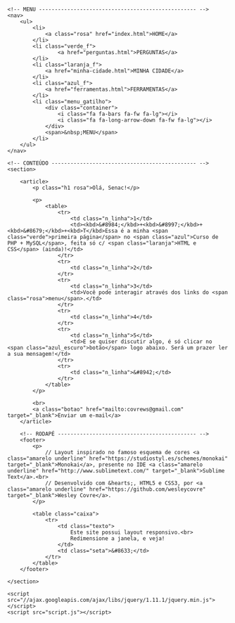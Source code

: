 <!DOCTYPE html>
<html lang="pt-br">
<head>
	<meta charset="UTF-8">
	<meta name="viewport" content="width=device-width, user-scalable=no">
	<title>Olá, Senac!</title>
	<link rel="stylesheet" href="normalize.css">
	<link href="//maxcdn.bootstrapcdn.com/font-awesome/4.2.0/css/font-awesome.min.css" rel="stylesheet">
	<link rel="stylesheet" href="style.css">
</head>
<body>

	<!-- MENU -------------------------------------------------- -->
	<nav>
		<ul>
			<li>
				<a class="rosa" href="index.html">HOME</a>
			</li>
			<li class="verde_f">
        			<a href="perguntas.html">PERGUNTAS</a>
			</li>
			<li class="laranja_f">
				<a href="minha-cidade.html">MINHA CIDADE</a>
			</li>
			<li class="azul_f">
				<a href="ferramentas.html">FERRAMENTAS</a>
			</li>
			<li class="menu_gatilho">
				<div class="container">
					<i class="fa fa-bars fa-fw fa-lg"></i>
					<i class="fa fa-long-arrow-down fa-fw fa-lg"></i>
				</div>
				<span>&nbsp;MENU</span>
			</li>
		</ul>
	</nav>

	<!-- CONTEÚDO ---------------------------------------------- -->
	<section>

		<article>
			<p class="h1 rosa">Olá, Senac!</p>
			
			<p>
				<table>
					<tr>
						<td class="n_linha">1</td>
						<td><kbd>&#8984;</kbd>+<kbd>&#8997;</kbd>+<kbd>&#8679;</kbd>+<kbd>T</kbd>Essa é a minha <span class="verde">primeira página</span> no <span class="azul">Curso de PHP + MySQL</span>, feita só c/ <span class="laranja">HTML e CSS</span> (ainda)!</td>
					</tr>
					<tr>
						<td class="n_linha">2</td>
					</tr>
					<tr>
						<td class="n_linha">3</td>
						<td>Você pode interagir através dos links do <span class="rosa">menu</span>.</td>
					</tr>
					<tr>
						<td class="n_linha">4</td>
					</tr>
					<tr>
						<td class="n_linha">5</td>
						<td>E se quiser discutir algo, é só clicar no <span class="azul_escuro">botão</span> logo abaixo. Será um prazer ler a sua mensagem!</td>
					</tr>
					<tr>
						<td class="n_linha">&#8942;</td>
					</tr>
				</table>
			</p>
			
			<br>
			<a class="botao" href="mailto:covrews@gmail.com" target="_blank">Enviar um e-mail</a>
		</article>

		<!-- RODAPÉ -------------------------------------------- -->
		<footer>
			<p>
				// Layout inspirado no famoso esquema de cores <a class="amarelo underline" href="https://studiostyl.es/schemes/monokai" target="_blank">Monokai</a>, presente no IDE <a class="amarelo underline" href="http://www.sublimetext.com/" target="_blank">Sublime Text</a>.<br>
				// Desenvolvido com &hearts;, HTML5 e CSS3, por <a class="amarelo underline" href="https://github.com/wesleycovre" target="_blank">Wesley Covre</a>.
			</p>
			
			<table class="caixa">
				<tr>
					<td class="texto">
						Este site possui layout responsivo.<br>
						Redimensione a janela, e veja!
					</td>
					<td class="seta">&#8633;</td>
				</tr>
			</table>
		</footer>

	</section>
	
	<script src="//ajax.googleapis.com/ajax/libs/jquery/1.11.1/jquery.min.js"></script>
	<script src="script.js"></script>
</body>
</html>
